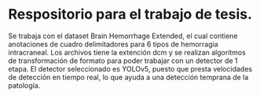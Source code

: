 # Respositorio para el trabajo de tesis.
Se trabaja con el dataset Brain Hemorrhage Extended, el cual contiene anotaciones de cuadro delimitadores para 6 tipos de hemorragia intracraneal.
Los archivos tiene la extención dcm y se realizan algoritmos de transformación de formato para poder trabajar con un detector de 1 etapa.
El detector seleccionado es YOLOv5, puesto que presta velocidades de detección en tiempo real, lo que ayuda a una detección temprana de la patología.
